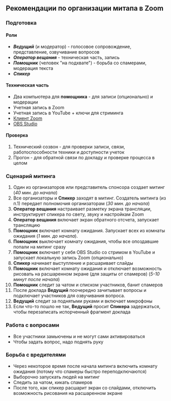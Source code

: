 
## Рекомендации по организации митапа в Zoom
### Подготовка
#### Роли
- ***Ведущий*** (и модератор) - голосовое сопровождение, представление, озвучивание вопросов
- ***Оператор вещания*** - техническая часть, запись
- ***Помощник*** (человек "на подхвате") - борьба со спамерами, модерация текста
- ***Спикер***

#### Техническая часть
- Два компьютера для **помощника** - для записи (опционально) и модерации
- Учетная запись в Zoom
- Учетная запись в YouTube + ключи для стриминга
- [Клиент Zoom](https://zoom.us/)
- [OBS Studio](https://obsproject.com/ )

#### Проверка
1. Технический созвон - для проверки записи, связи, работоспособности техники и доступности учеток
2. Прогон - для обратной связи по докладу и проверке процесса в целом

### Сценарий митинга
1. Один из организаторов или представитель спонсора создает митинг (*40 мин. до начала*)
2. Все организаторы и **Спикер** заходят в митинг. Создатель митинга (из п.1) передает полномочия организаторам (*30 мин. до начала*)
3. **Оператор вещания** настраивает разметку экрана трансляции, инструктирует спикера по свету, звуку и настройкам Zoom
4. **Оператор вещания** включает экран обратного отсчета, запускает трансляцию
5. **Помощник** включает комнату ожидания. Запускает всех из комнаты ожидания (*1 мин. до начала*). 
6. **Помощник** выключает комнату ожидания, чтобы все опоздавшие попали на митинг сразу
7. **Помощник** включает у себя OBS Studio со стримом в YouTube и запускает локальную запись Zoom (опционально)
8. **Спикер** начинает выступление и расшаривает слайды
8. **Помощник** включает комнату ожидания и отключает возможность рисовать на расшаренном экране (для защиты от спамеров) (*5-10 минут после начала*)
9. **Помощник** следит за чатом и списком участников, банит спамеров
10. После доклада **Ведущий** поочередно зачитывает вопросы и подключает участников для озвучивания вопроса.
11. **Ведущий** следит за поднятыми руками и включает микрофоны
11. Если что-то пошло не так, **Ведущий** просит **Спикера** задержаться, чтобы перезаписать испорченный фрагмент доклада
 
### Работа с вопросами
- Все участники замьючены и не могут сами активироваться
- Чтобы задать вопрос, надо поднять руку

### Борьба с вредителями
- Через некоторое время после начала митинга включить комнату ожидания (потому что спамеры быстро переподключаются)
- Выборочно запускать людей на митинг
- Следить за чатом, кикать спамеров
- После того, как спикер расшарит экран со слайдами, отключить возможность рисования на расшаренном экране
